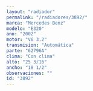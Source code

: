```yaml
---
layout: "radiador"
permalink: "/radiadores/3892/"
marca: "Mercedes Benz"
modelo: "E320"
ano: "2002"
motor: "V6 3.2"
transmision: "Automática"
parte: "62796A"
clima: "Con clima"
alto: "25 3/16"
ancho: "18 1/2"
observaciones: ""
id: "3892"
---
```



